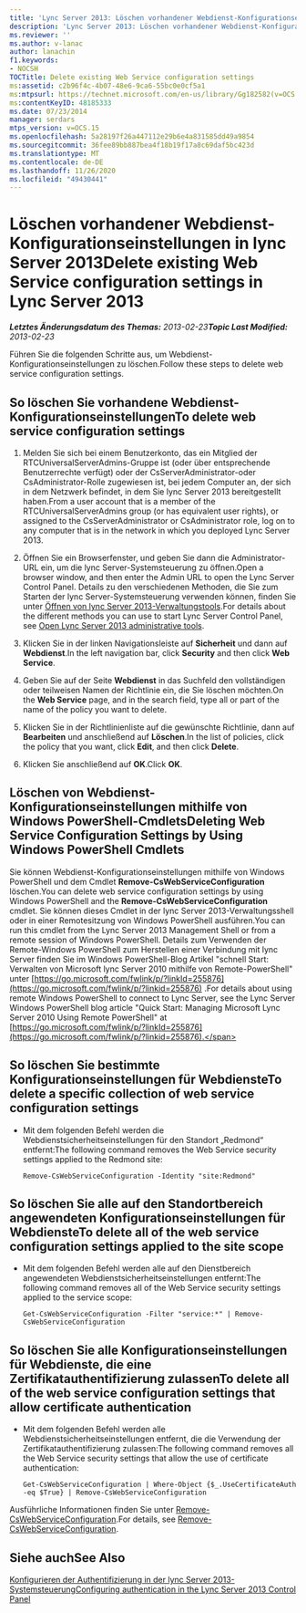 ```yaml
---
title: 'Lync Server 2013: Löschen vorhandener Webdienst-Konfigurationseinstellungen'
description: 'Lync Server 2013: Löschen vorhandener Webdienst-Konfigurationseinstellungen.'
ms.reviewer: ''
ms.author: v-lanac
author: lanachin
f1.keywords:
- NOCSH
TOCTitle: Delete existing Web Service configuration settings
ms:assetid: c2b96f4c-4b07-48e6-9ca6-55bc0e0cf5a1
ms:mtpsurl: https://technet.microsoft.com/en-us/library/Gg182582(v=OCS.15)
ms:contentKeyID: 48185333
ms.date: 07/23/2014
manager: serdars
mtps_version: v=OCS.15
ms.openlocfilehash: 5a28197f26a447112e29b6e4a831585dd49a9854
ms.sourcegitcommit: 36fee89bb887bea4f18b19f17a8c69daf5bc423d
ms.translationtype: MT
ms.contentlocale: de-DE
ms.lasthandoff: 11/26/2020
ms.locfileid: "49430441"
---
```

# <a name="delete-existing-web-service-configuration-settings-in-lync-server-2013"></a><span data-ttu-id="0abdc-103">Löschen vorhandener Webdienst-Konfigurationseinstellungen in lync Server 2013</span><span class="sxs-lookup"><span data-stu-id="0abdc-103">Delete existing Web Service configuration settings in Lync Server 2013</span></span>

<div data-xmlns="http://www.w3.org/1999/xhtml">

<div class="topic" data-xmlns="http://www.w3.org/1999/xhtml" data-msxsl="urn:schemas-microsoft-com:xslt" data-cs="https://msdn.microsoft.com/">

<div data-asp="https://msdn2.microsoft.com/asp">



</div>

<div id="mainSection">

<div id="mainBody"><span data-ttu-id="0abdc-104">

<span> </span></span><span class="sxs-lookup"><span data-stu-id="0abdc-104">

<span> </span></span></span>

<span data-ttu-id="0abdc-105">_**Letztes Änderungsdatum des Themas:** 2013-02-23_</span><span class="sxs-lookup"><span data-stu-id="0abdc-105">_**Topic Last Modified:** 2013-02-23_</span></span>

<span data-ttu-id="0abdc-106">Führen Sie die folgenden Schritte aus, um Webdienst-Konfigurationseinstellungen zu löschen.</span><span class="sxs-lookup"><span data-stu-id="0abdc-106">Follow these steps to delete web service configuration settings.</span></span>

<div>

## <a name="to-delete-web-service-configuration-settings"></a><span data-ttu-id="0abdc-107">So löschen Sie vorhandene Webdienst-Konfigurationseinstellungen</span><span class="sxs-lookup"><span data-stu-id="0abdc-107">To delete web service configuration settings</span></span>

1.  <span data-ttu-id="0abdc-108">Melden Sie sich bei einem Benutzerkonto, das ein Mitglied der RTCUniversalServerAdmins-Gruppe ist (oder über entsprechende Benutzerrechte verfügt) oder der CsServerAdministrator-oder CsAdministrator-Rolle zugewiesen ist, bei jedem Computer an, der sich in dem Netzwerk befindet, in dem Sie lync Server 2013 bereitgestellt haben.</span><span class="sxs-lookup"><span data-stu-id="0abdc-108">From a user account that is a member of the RTCUniversalServerAdmins group (or has equivalent user rights), or assigned to the CsServerAdministrator or CsAdministrator role, log on to any computer that is in the network in which you deployed Lync Server 2013.</span></span>

2.  <span data-ttu-id="0abdc-109">Öffnen Sie ein Browserfenster, und geben Sie dann die Administrator-URL ein, um die lync Server-Systemsteuerung zu öffnen.</span><span class="sxs-lookup"><span data-stu-id="0abdc-109">Open a browser window, and then enter the Admin URL to open the Lync Server Control Panel.</span></span> <span data-ttu-id="0abdc-110">Details zu den verschiedenen Methoden, die Sie zum Starten der lync Server-Systemsteuerung verwenden können, finden Sie unter [Öffnen von lync Server 2013-Verwaltungstools](lync-server-2013-open-lync-server-administrative-tools.md).</span><span class="sxs-lookup"><span data-stu-id="0abdc-110">For details about the different methods you can use to start Lync Server Control Panel, see [Open Lync Server 2013 administrative tools](lync-server-2013-open-lync-server-administrative-tools.md).</span></span>

3.  <span data-ttu-id="0abdc-111">Klicken Sie in der linken Navigationsleiste auf **Sicherheit** und dann auf **Webdienst**.</span><span class="sxs-lookup"><span data-stu-id="0abdc-111">In the left navigation bar, click **Security** and then click **Web Service**.</span></span>

4.  <span data-ttu-id="0abdc-112">Geben Sie auf der Seite **Webdienst** in das Suchfeld den vollständigen oder teilweisen Namen der Richtlinie ein, die Sie löschen möchten.</span><span class="sxs-lookup"><span data-stu-id="0abdc-112">On the **Web Service** page, and in the search field, type all or part of the name of the policy you want to delete.</span></span>

5.  <span data-ttu-id="0abdc-113">Klicken Sie in der Richtlinienliste auf die gewünschte Richtlinie, dann auf **Bearbeiten** und anschließend auf **Löschen**.</span><span class="sxs-lookup"><span data-stu-id="0abdc-113">In the list of policies, click the policy that you want, click **Edit**, and then click **Delete**.</span></span>

6.  <span data-ttu-id="0abdc-114">Klicken Sie anschließend auf **OK**.</span><span class="sxs-lookup"><span data-stu-id="0abdc-114">Click **OK**.</span></span>

</div>

<div>

## <a name="deleting-web-service-configuration-settings-by-using-windows-powershell-cmdlets"></a><span data-ttu-id="0abdc-115">Löschen von Webdienst-Konfigurationseinstellungen mithilfe von Windows PowerShell-Cmdlets</span><span class="sxs-lookup"><span data-stu-id="0abdc-115">Deleting Web Service Configuration Settings by Using Windows PowerShell Cmdlets</span></span>

<span data-ttu-id="0abdc-116">Sie können Webdienst-Konfigurationseinstellungen mithilfe von Windows PowerShell und dem Cmdlet **Remove-CsWebServiceConfiguration** löschen.</span><span class="sxs-lookup"><span data-stu-id="0abdc-116">You can delete web service configuration settings by using Windows PowerShell and the **Remove-CsWebServiceConfiguration** cmdlet.</span></span> <span data-ttu-id="0abdc-117">Sie können dieses Cmdlet in der lync Server 2013-Verwaltungsshell oder in einer Remotesitzung von Windows PowerShell ausführen.</span><span class="sxs-lookup"><span data-stu-id="0abdc-117">You can run this cmdlet from the Lync Server 2013 Management Shell or from a remote session of Windows PowerShell.</span></span> <span data-ttu-id="0abdc-118">Details zum Verwenden der Remote-Windows PowerShell zum Herstellen einer Verbindung mit lync Server finden Sie im Windows PowerShell-Blog Artikel "schnell Start: Verwalten von Microsoft lync Server 2010 mithilfe von Remote-PowerShell" unter [https://go.microsoft.com/fwlink/p/?linkId=255876](https://go.microsoft.com/fwlink/p/?linkid=255876) .</span><span class="sxs-lookup"><span data-stu-id="0abdc-118">For details about using remote Windows PowerShell to connect to Lync Server, see the Lync Server Windows PowerShell blog article "Quick Start: Managing Microsoft Lync Server 2010 Using Remote PowerShell" at [https://go.microsoft.com/fwlink/p/?linkId=255876](https://go.microsoft.com/fwlink/p/?linkid=255876).</span></span>

<div>

## <a name="to-delete-a-specific-collection-of-web-service-configuration-settings"></a><span data-ttu-id="0abdc-119">So löschen Sie bestimmte Konfigurationseinstellungen für Webdienste</span><span class="sxs-lookup"><span data-stu-id="0abdc-119">To delete a specific collection of web service configuration settings</span></span>

  - <span data-ttu-id="0abdc-120">Mit dem folgenden Befehl werden die Webdienstsicherheitseinstellungen für den Standort „Redmond“ entfernt:</span><span class="sxs-lookup"><span data-stu-id="0abdc-120">The following command removes the Web Service security settings applied to the Redmond site:</span></span>
    
        Remove-CsWebServiceConfiguration -Identity "site:Redmond"

</div>

<div>

## <a name="to-delete-all-of-the-web-service-configuration-settings-applied-to-the-site-scope"></a><span data-ttu-id="0abdc-121">So löschen Sie alle auf den Standortbereich angewendeten Konfigurationseinstellungen für Webdienste</span><span class="sxs-lookup"><span data-stu-id="0abdc-121">To delete all of the web service configuration settings applied to the site scope</span></span>

  - <span data-ttu-id="0abdc-122">Mit dem folgenden Befehl werden alle auf den Dienstbereich angewendeten Webdienstsicherheitseinstellungen entfernt:</span><span class="sxs-lookup"><span data-stu-id="0abdc-122">The following command removes all of the Web Service security settings applied to the service scope:</span></span>
    
        Get-CsWebServiceConfiguration -Filter "service:*" | Remove-CsWebServiceConfiguration

</div>

<div>

## <a name="to-delete-all-of-the-web-service-configuration-settings-that-allow-certificate-authentication"></a><span data-ttu-id="0abdc-123">So löschen Sie alle Konfigurationseinstellungen für Webdienste, die eine Zertifikatauthentifizierung zulassen</span><span class="sxs-lookup"><span data-stu-id="0abdc-123">To delete all of the web service configuration settings that allow certificate authentication</span></span>

  - <span data-ttu-id="0abdc-124">Mit dem folgenden Befehl werden alle Webdienstsicherheitseinstellungen entfernt, die die Verwendung der Zertifikatauthentifizierung zulassen:</span><span class="sxs-lookup"><span data-stu-id="0abdc-124">The following command removes all the Web Service security settings that allow the use of certificate authentication:</span></span>
    
        Get-CsWebServiceConfiguration | Where-Object {$_.UseCertificateAuth -eq $True} | Remove-CsWebServiceConfiguration

</div>

<span data-ttu-id="0abdc-125">Ausführliche Informationen finden Sie unter [Remove-CsWebServiceConfiguration](https://docs.microsoft.com/powershell/module/skype/Remove-CsWebServiceConfiguration).</span><span class="sxs-lookup"><span data-stu-id="0abdc-125">For details, see [Remove-CsWebServiceConfiguration](https://docs.microsoft.com/powershell/module/skype/Remove-CsWebServiceConfiguration).</span></span>

</div>

<div>

## <a name="see-also"></a><span data-ttu-id="0abdc-126">Siehe auch</span><span class="sxs-lookup"><span data-stu-id="0abdc-126">See Also</span></span>


[<span data-ttu-id="0abdc-127">Konfigurieren der Authentifizierung in der lync Server 2013-Systemsteuerung</span><span class="sxs-lookup"><span data-stu-id="0abdc-127">Configuring authentication in the Lync Server 2013 Control Panel</span></span>](lync-server-2013-configuring-authentication-in-the-lync-server-control-panel.md)  
  

<span data-ttu-id="0abdc-128"></div>

</div>

<span> </span>

</div>

</div>

</span><span class="sxs-lookup"><span data-stu-id="0abdc-128"></div>

</div>

<span> </span>

</div>

</div>

</span></span></div>

